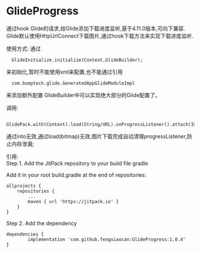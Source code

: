 # GlideProgress
通过hook Glide的请求,给Glide添加下载进度监听,基于4.11.0版本,可向下兼容.
Glide默认使用HttpUrlConnect下载图片,通过hook下载方法来实现下载进度监听.

使用方式:
  通过
      
      GlideInitialize.initialize(Context,GlideBuilder);
  
  来初始化,暂时不能使用xml来配置,也不能通过引用
  
      com.bumptech.glide.GeneratedAppGlideModuleImpl
  
  来添加额外配置
  GlideBuilder中可以实现绝大部分的Glide配置了。
  
  调用:
      
      GlidePack.with(Context).load(String/URL).onProgressListener().attach(ImageView);
      
  通过into无效,通过load(bitmap)无效,图片下载完成自动清理progressListener,防止内存泄漏;
  
引用:  
Step 1. Add the JitPack repository to your build file gradle

Add it in your root build.gradle at the end of repositories:

	allprojects {
		repositories {
			...
			maven { url 'https://jitpack.io' }
		}
	}
  
Step 2. Add the dependency

	dependencies {
	        implementation 'com.github.fengxiaocan:GlideProgress:1.0.4'
	}
